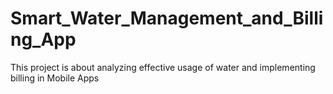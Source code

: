 # Smart_Water_Management_and_Billing_App
This project is about analyzing effective usage of water and implementing billing in  Mobile Apps
